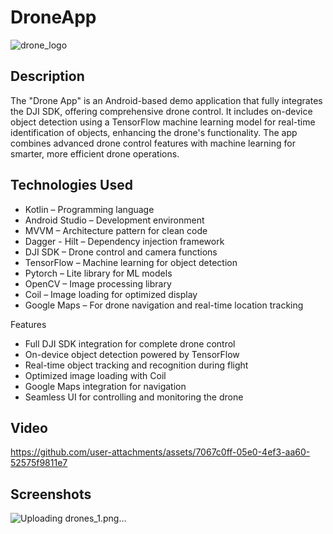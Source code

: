 # DroneApp

![drone_logo](https://github.com/user-attachments/assets/09e75542-1713-417a-a268-4f050dc46641)

## Description

The "Drone App" is an Android-based demo application that fully integrates the DJI SDK, offering comprehensive drone control. It includes on-device object detection using a TensorFlow machine learning model for real-time identification of objects, enhancing the drone's functionality. The app combines advanced drone control features with machine learning for smarter, more efficient drone operations.

## Technologies Used

  - Kotlin – Programming language
  - Android Studio – Development environment
  - MVVM – Architecture pattern for clean code
  - Dagger - Hilt – Dependency injection framework
  - DJI SDK – Drone control and camera functions
  - TensorFlow – Machine learning for object detection
  - Pytorch – Lite library for ML models
  - OpenCV – Image processing library
  - Coil – Image loading for optimized display
  - Google Maps – For drone navigation and real-time location tracking

Features

  - Full DJI SDK integration for complete drone control
  - On-device object detection powered by TensorFlow
  - Real-time object tracking and recognition during flight
  - Optimized image loading with Coil
  - Google Maps integration for navigation
  - Seamless UI for controlling and monitoring the drone


## Video

https://github.com/user-attachments/assets/7067c0ff-05e0-4ef3-aa60-52575f9811e7

## Screenshots

![Uploading drones_1.png…]()
